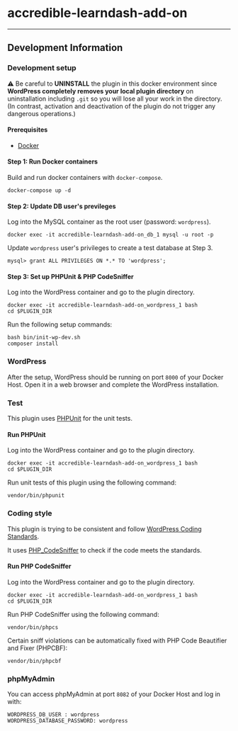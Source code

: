 # accredible-learndash-add-on

---

## Development Information

### Development setup

⚠ Be careful to **UNINSTALL** the plugin in this docker environment since **WordPress completely removes your local plugin directory** on uninstallation including `.git` so you will lose all your work in the directory. (In contrast, activation and deactivation of the plugin do not trigger any dangerous operations.)

#### Prerequisites

- [Docker](https://www.docker.com/)

#### Step 1: Run Docker containers

Build and run docker containers with `docker-compose`.

```
docker-compose up -d
```

#### Step 2: Update DB user's previleges

Log into the MySQL container as the root user (password: `wordpress`). 

```
docker exec -it accredible-learndash-add-on_db_1 mysql -u root -p
```

Update `wordpress` user's privileges to create a test database at Step 3.

```
mysql> grant ALL PRIVILEGES ON *.* TO 'wordpress';
```

#### Step 3: Set up PHPUnit & PHP CodeSniffer

Log into the WordPress container and go to the plugin directory.

```
docker exec -it accredible-learndash-add-on_wordpress_1 bash
cd $PLUGIN_DIR
```

Run the following setup commands:

```
bash bin/init-wp-dev.sh
composer install
```

### WordPress

After the setup, WordPress should be running on port `8000`  of your Docker Host. Open it in a web browser and complete the WordPress installation.

### Test

This plugin uses [PHPUnit](https://make.wordpress.org/core/handbook/testing/automated-testing/phpunit/) for the unit tests.

#### Run PHPUnit

Log into the WordPress container and go to the plugin directory.

```
docker exec -it accredible-learndash-add-on_wordpress_1 bash
cd $PLUGIN_DIR
```

Run unit tests of this plugin using the following command:

```
vendor/bin/phpunit
```

### Coding style

This plugin is trying to be consistent and follow [WordPress Coding Standards](https://developer.wordpress.org/coding-standards/wordpress-coding-standards/).

It uses [PHP_CodeSniffer](https://github.com/squizlabs/PHP_CodeSniffer) to check if the code meets the standards.

#### Run PHP CodeSniffer

Log into the WordPress container and go to the plugin directory.

```
docker exec -it accredible-learndash-add-on_wordpress_1 bash
cd $PLUGIN_DIR
```

Run PHP CodeSniffer using the following command:

```
vendor/bin/phpcs
```

Certain sniff violations can be automatically fixed with PHP Code Beautifier and Fixer (PHPCBF):

```
vendor/bin/phpcbf
```

### phpMyAdmin

You can access phpMyAdmin at port `8082` of your Docker Host and log in with:

```
WORDPRESS_DB_USER : wordpress
WORDPRESS_DATABASE_PASSWORD: wordpress
```
